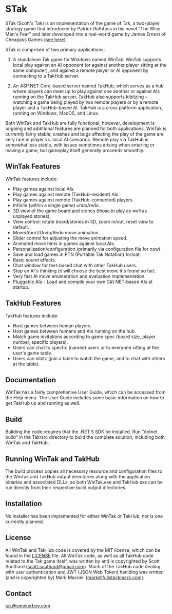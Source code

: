 # STak

STak (Scott's Tak) is an implementation of the game of Tak, a two-player strategy game first introduced by Patrick
Rothfuss in his novel "The Wise Man's Fear" and later developed into a real-world game by James Ernest of Cheapass
Games ([see here](https://cheapass.com/tak/)).

STak is comprised of two primary applications:

1. A standalone Tak game for Windows named WinTak.  WinTak supports local play against an AI opponent (or against
another player sitting at the same computer), and against a remote player or AI opponent by connecting to a TakHub
server.

2. An ASP.NET Core-based server named TakHub, which serves as a hub where players can meet up to play against one
another or against AIs running on the TakHub server.  TakHub also supports kibitzing - watching a game being played
by two remote players or by a remote player and a TakHub-based AI.  TakHub is a cross platform application, running
on Windows, MacOS, and Linux.

Both WinTak and TakHub are fully functional; however, development is ongoing and additional features are planned for
both applications.  WinTak is currently fairly stable; crashes and bugs affecting the play of the game are very rare
in player vs. local AI scenarios.  Remote play via TakHub is somewhat less stable, with issues sometimes arising when
entering or leaving a game, but gameplay itself generally proceeds smoothly.

## WinTak Features

WinTak features include:

  * Play games against local AIs.
  * Play games against remote (TakHub-resident) AIs.
  * Play games against remote (TakHub-connected) players.
  * Infinite (within a single game) undo/redo.
  * 3D view of the game board and stones (those in play as well as unplayed stones).
  * View control: rotate board/stones in 3D, zoom in/out, reset view to default.
  * Move/Abort/Undo/Redo move animation.
  * Slider control for adjusting the move animation speed.
  * Animated move hints in games against local AIs.
  * Personalization/configuration (primarily via configuration file for now).
  * Save and load games in PTN (Portable Tak Notation) format.
  * Basic sound effects.
  * Chat window for text-based chat with other TakHub users.
  * Stop an AI's thinking (it will choose the best move it's found so far).
  * Very fast AI move enumeration and evaluation implementation.
  * Pluggable AIs - Load and compile your own C#/.NET-based AIs at startup.

## TakHub Features

TakHub features include:

  * Host games between human players.
  * Host games between humans and AIs running on the hub.
  * Match game invitations according to game spec (board size, player number, specific players).
  * Users can chat to specfic (named) users or to everyone sitting at the user's game table.
  * Users can kibitz (join a table to watch the game, and to chat with others at the table).

## Documentation

WinTak has a fairly comprehenive User Guide, which can be accessed from the Help menu.  The User Guide includes
some basic information on how to get TakHub up and running as well.

## Build

Building the code requires that the .NET 5 SDK be installed.  Run "dotnet build" in the Tak\src directory to build
the complete solution, including both WinTak and TakHub.

## Running WinTak and TakHub

The build process copies all necessary resource and configuration files to the WinTak and TakHub output directories
along with the application binaries and associated DLLs, so both WinTak.exe and TakHub.exe can be run directly from
their respective build output directories.

## Installation

No installer has been implemented for either WinTak or TakHub, nor is one currently planned.

## License

All WinTak and TakHub code is covered by the MIT license, which can be found in the [LICENSE](LICENSE) file.
All WinTak code, as well as all TakHub code related to the Tak game itself, was written by and is copyrighted
by Scott Southard (scott.southard@gmail.com).  Much of the TakHub code dealing with user authentication and JWT
(JSON Web Token) hanlding was written (and is copyrighted by) Mark Macneil (mark@fullstackmark.com).

## Contact

tak@smokerboy.com

